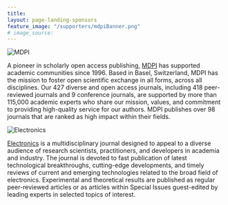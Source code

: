```yaml
---
title: 
layout: page-landing-sponsors
feature_image: "/supporters/mdpiBanner.png"
# image_source:
---
```


![MDPI](../assets/images/supporters/mdpi.png)

A pioneer in scholarly open access publishing, [MDPI](https://www.mdpi.com/) has supported academic communities since 1996. Based in Basel, Switzerland, MDPI has the mission to foster open scientific exchange in all forms, across all disciplines. Our 427 diverse and open access journals, including 418 peer-reviewed journals and 9 conference journals, are supported by more than 115,000 academic experts who share our mission, values, and commitment to providing high-quality service for our authors. MDPI publishes over 98 journals that are ranked as high impact within their fields.

![Electronics](../assets/images/supporters/electronics.png)

[Electronics](https://www.mdpi.com/journal/electronics) is a multidisciplinary journal designed to appeal to a diverse audience of research scientists, practitioners, and developers in academia and industry. The journal is devoted to fast publication of latest technological breakthroughs, cutting-edge developments, and timely reviews of current and emerging technologies related to the broad field of electronics. Experimental and theoretical results are published as regular peer-reviewed articles or as articles within Special Issues guest-edited by leading experts in selected topics of interest.